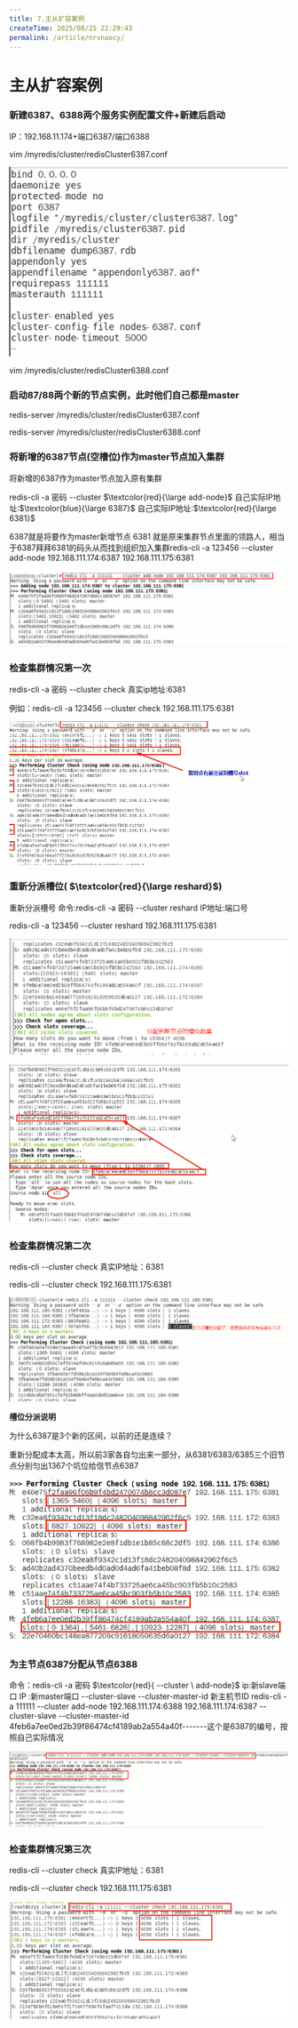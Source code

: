 ```yaml
---
title: 7.主从扩容案例
createTime: 2025/08/25 22:29:43
permalink: /article/nrvnaocy/
---
```

# 主从扩容案例

### 新建6387、6388两个服务实例配置文件+新建后启动

IP：192.168.11.174+端口6387/端口6388

vim /myredis/cluster/redisCluster6387.conf

![](images/32.6387配置文件.png)

vim /myredis/cluster/redisCluster6388.conf

### 启动87/88两个新的节点实例，此时他们自己都是master

redis-server /myredis/cluster/redisCluster6387.conf

redis-server /myredis/cluster/redisCluster6388.conf

### 将新增的6387节点(空槽位)作为master节点加入集群

将新增的6387作为master节点加入原有集群

redis-cli -a 密码 --cluster $\textcolor{red}{\large add-node}$ 自己实际IP地址:$\textcolor{blue}{\large 6387}$ 自己实际IP地址:$\textcolor{red}{\large 6381}$

6387就是将要作为master新增节点
6381 就是原来集群节点里面的领路人，相当于6387拜拜6381的码头从而找到组织加入集群redis-cli -a 123456 --cluster add-node 192.168.111.174:6387 192.168.111.175:6381

![](images/33.新节点加入集群master.png)

### 检查集群情况第一次

redis-cli -a 密码 --cluster check 真实ip地址:6381

例如：redis-cli -a 123456 --cluster check 192.168.111.175:6381

![](images/34.加入后集群情况.png)

### 重新分派槽位( $\textcolor{red}{\large reshard}$)

重新分派槽号
命令:redis-cli -a 密码 --cluster reshard IP地址:端口号

redis-cli -a 123456 --cluster reshard 192.168.111.175:6381

![](images/35.分配槽位1.png)

![](images/36.分配槽位2.png)

### 检查集群情况第二次

redis-cli --cluster check 真实IP地址：6381

redis-cli --cluster check 192.168.111.175:6381

![](images/37.集群情况查看.png)

**槽位分派说明**

为什么6387是3个新的区间，以前的还是连续？

重新分配成本太高，所以前3家各自匀出来一部分，从6381/6383/6385三个旧节点分别匀出1367个坑位给信节点6387

![](images/38.槽号分配说明.png)

### 为主节点6387分配从节点6388

命令：redis-cli -a 密码 $\textcolor{red}{ --cluster \ add-node}$ ip:新slave端口 IP :新master端口 --cluster-slave --cluster-master-id 新主机节ID
redis-cli -a 111111 --cluster add-node 192.168.111.174:6388 192.168.111.174:6387 --cluster-slave
--cluster-master-id 4feb6a7ee0ed2b39f86474cf4189ab2a554a40f-------这个是6387的编号，按照自己实际情况

![](images/38.为主机分配从节点.png)

### 检查集群情况第三次

redis-cli --cluster check 真实IP地址：6381

redis-cli --cluster check 192.168.111.175:6381

![](images/40.集群情况第三次查看.png)



 